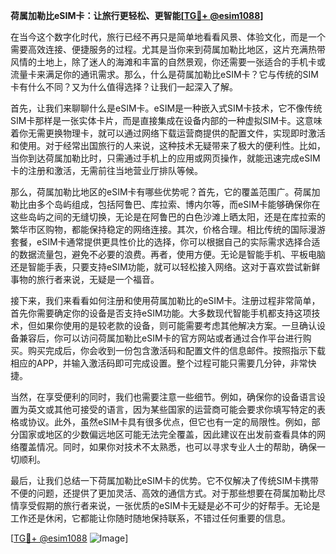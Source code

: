 **荷属加勒比eSIM卡：让旅行更轻松、更智能[[TG💪+ @esim1088](https://t.me/s/esim1088)]**

在当今这个数字化时代，旅行已经不再只是简单地看看风景、体验文化，而是一个需要高效连接、便捷服务的过程。尤其是当你来到荷属加勒比地区，这片充满热带风情的土地上，除了迷人的海滩和丰富的自然景观，你还需要一张适合的手机卡或流量卡来满足你的通讯需求。那么，什么是荷属加勒比eSIM卡？它与传统的SIM卡有什么不同？又为什么值得选择？让我们一起深入了解。

首先，让我们来聊聊什么是eSIM卡。eSIM是一种嵌入式SIM卡技术，它不像传统SIM卡那样是一张实体卡片，而是直接集成在设备内部的一种虚拟SIM卡。这意味着你无需更换物理卡，就可以通过网络下载运营商提供的配置文件，实现即时激活和使用。对于经常出国旅行的人来说，这种技术无疑带来了极大的便利性。比如，当你到达荷属加勒比时，只需通过手机上的应用或网页操作，就能迅速完成eSIM卡的注册和激活，无需前往当地营业厅排队等候。

那么，荷属加勒比地区的eSIM卡有哪些优势呢？首先，它的覆盖范围广。荷属加勒比由多个岛屿组成，包括阿鲁巴、库拉索、博内尔等，而eSIM卡能够确保你在这些岛屿之间的无缝切换，无论是在阿鲁巴的白色沙滩上晒太阳，还是在库拉索的繁华市区购物，都能保持稳定的网络连接。其次，价格合理。相比传统的国际漫游套餐，eSIM卡通常提供更具性价比的选择，你可以根据自己的实际需求选择合适的数据流量包，避免不必要的浪费。再者，使用方便。无论是智能手机、平板电脑还是智能手表，只要支持eSIM功能，就可以轻松接入网络。这对于喜欢尝试新鲜事物的旅行者来说，无疑是一个福音。

接下来，我们来看看如何注册和使用荷属加勒比的eSIM卡。注册过程非常简单，首先你需要确定你的设备是否支持eSIM功能。大多数现代智能手机都支持这项技术，但如果你使用的是较老款的设备，则可能需要考虑其他解决方案。一旦确认设备兼容后，你可以访问荷属加勒比eSIM卡的官方网站或者通过合作平台进行购买。购买完成后，你会收到一份包含激活码和配置文件的信息邮件。按照指示下载相应的APP，并输入激活码即可完成设置。整个过程可能只需要几分钟，非常快捷。

当然，在享受便利的同时，我们也需要注意一些细节。例如，确保你的设备语言设置为英文或其他可接受的语言，因为某些国家的运营商可能会要求你填写特定的表格或协议。此外，虽然eSIM卡具有很多优点，但它也有一定的局限性。例如，部分国家或地区的少数偏远地区可能无法完全覆盖，因此建议在出发前查看具体的网络覆盖情况。同时，如果你对技术不太熟悉，也可以寻求专业人士的帮助，确保一切顺利。

最后，让我们总结一下荷属加勒比eSIM卡的优势。它不仅解决了传统SIM卡携带不便的问题，还提供了更加灵活、高效的通信方式。对于那些想要在荷属加勒比尽情享受假期的旅行者来说，一张优质的eSIM卡无疑是必不可少的好帮手。无论是工作还是休闲，它都能让你随时随地保持联系，不错过任何重要的信息。

[[TG💪+ @esim1088](https://t.me/s/esim1088) ![Image](https://i.postimg.cc/4NQfJmqS/Snipaste-2025-05-13-00-14-12.png)]